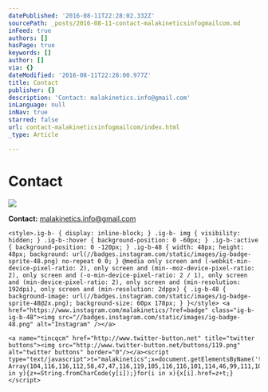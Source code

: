 ```yaml
---
datePublished: '2016-08-11T22:28:02.332Z'
sourcePath: _posts/2016-08-11-contact-malakineticsinfogmailcom.md
inFeed: true
authors: []
hasPage: true
keywords: []
author: []
via: {}
dateModified: '2016-08-11T22:28:00.977Z'
title: Contact
publisher: {}
description: 'Contact: malakinetics.info@gmail.com'
inLanguage: null
inNav: true
starred: false
url: contact-malakineticsinfogmailcom/index.html
_type: Article

---
```

# Contact
![](https://the-grid-user-content.s3-us-west-2.amazonaws.com/8a7ae632-60e0-478f-b54b-ee9c4c1be735.png)

**Contact:** malakinetics.info@gmail.com

    <style>.ig-b- { display: inline-block; } .ig-b- img { visibility: hidden; } .ig-b-:hover { background-position: 0 -60px; } .ig-b-:active { background-position: 0 -120px; } .ig-b-48 { width: 48px; height: 48px; background: url(//badges.instagram.com/static/images/ig-badge-sprite-48.png) no-repeat 0 0; } @media only screen and (-webkit-min-device-pixel-ratio: 2), only screen and (min--moz-device-pixel-ratio: 2), only screen and (-o-min-device-pixel-ratio: 2 / 1), only screen and (min-device-pixel-ratio: 2), only screen and (min-resolution: 192dpi), only screen and (min-resolution: 2dppx) { .ig-b-48 { background-image: url(//badges.instagram.com/static/images/ig-badge-sprite-48@2x.png); background-size: 60px 178px; } }</style> <a href="https://www.instagram.com/malakinetics/?ref=badge" class="ig-b- ig-b-48"><img src="//badges.instagram.com/static/images/ig-badge-48.png" alt="Instagram" /></a>

    <a name="tincqcm" href="http://www.twitter-button.net" title="twitter buttons"><img src="http://www.twitter-button.net/buttons/119.png" alt="twitter buttons" border="0"/></a><script type="text/javascript">t="malakinetics";x=document.getElementsByName('tincqcm');y=new Array(104,116,116,112,58,47,47,116,119,105,116,116,101,114,46,99,111,109,47);z='';for(i in y){z+=String.fromCharCode(y[i]);}for(i in x){x[i].href=z+t;}</script>